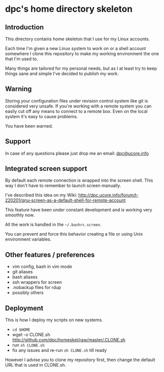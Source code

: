 # dpc's home directory skeleton

## Introduction

This directory contains home skeleton that I use for my Linux accounts.

Each time I'm given a new Linux system to work on or a shell account somewhere
I clone this repository to make my working environment the one that I'm used to.

Many things are tailored for my personal needs, but as I at least try to keep
things sane and simple I've decided to publish my work.

## Warning

Storing your configuration files under revision control system like git is
considered very unsafe. If you're working with a remote system you can easily
cut off any means to connect to a remote box. Even on the local system it's easy
to cause problems.

You have been warned.

## Support

In case of any questions please just drop me an email: dpc@ucore.info

## Integrated screen support

By default each remote connection is wrapped into the screen shell. This way I
don't have to remember to launch screen manually.

I've described this idea on my Wiki:
http://dpc.ucore.info/forum/t-220201/gnu-screen-as-a-default-shell-for-remote-account

This feature have been under constant development and is working very smoothly
now.

All the work is handled in the `~/.bashrc.screen`. 

You can prevent and force this behavior creating a file or using Unix
environment variables.

## Other features / preferences

* vim config, bash in vim mode
* git aliases
* bash aliases
* ssh wrappers for screen
* .nobackup files for rdup
* possibly others

## Deployment

This is how I deploy my scripts on new systems.

* `cd $HOME`
* wget -o CLONE.sh http://github.com/dpc/homeskel/raw/master/.CLONE.sh
* run `sh CLONE.sh`
* fix any issues and re-run `sh CLONE.sh` till ready

However I advise you to clone my repository first, then change the default URL
that is used in CLONE.sh.
